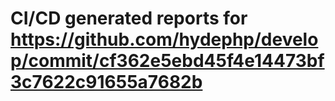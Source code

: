 # CI/CD generated reports for https://github.com/hydephp/develop/commit/cf362e5ebd45f4e14473bf3c7622c91655a7682b
